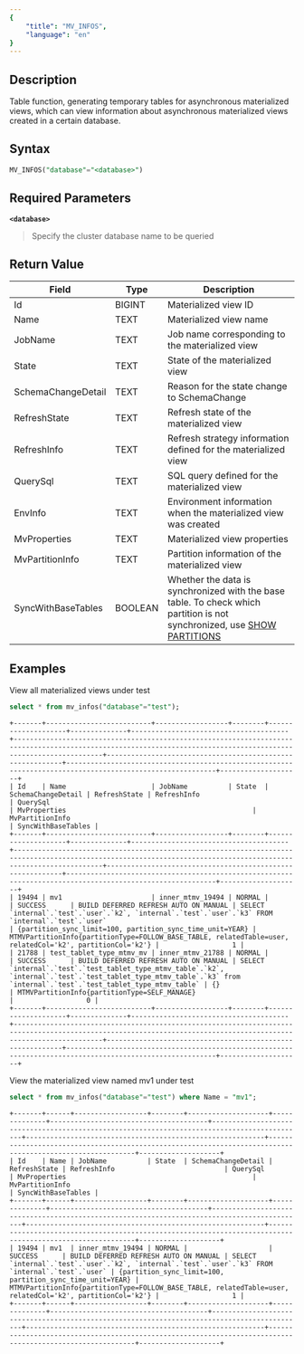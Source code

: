 ```yaml
---
{
    "title": "MV_INFOS",
    "language": "en"
}
---
```


## Description

Table function, generating temporary tables for asynchronous materialized views, which can view information about asynchronous materialized views created in a certain database.

## Syntax
```sql
MV_INFOS("database"="<database>")
```

## Required Parameters
**`<database>`**
> Specify the cluster database name to be queried


## Return Value

| Field                  | Type    | Description                                                         |
|------------------------|---------|---------------------------------------------------------------------|
| Id                     | BIGINT  | Materialized view ID                                                |
| Name                   | TEXT    | Materialized view name                                              |
| JobName                | TEXT    | Job name corresponding to the materialized view                      |
| State                  | TEXT    | State of the materialized view                                       |
| SchemaChangeDetail     | TEXT    | Reason for the state change to SchemaChange                         |
| RefreshState           | TEXT    | Refresh state of the materialized view                               |
| RefreshInfo            | TEXT    | Refresh strategy information defined for the materialized view       |
| QuerySql               | TEXT    | SQL query defined for the materialized view                          |
| EnvInfo                | TEXT    | Environment information when the materialized view was created       |
| MvProperties           | TEXT    | Materialized view properties                                         |
| MvPartitionInfo        | TEXT    | Partition information of the materialized view                       |
| SyncWithBaseTables     | BOOLEAN | Whether the data is synchronized with the base table. To check which partition is not synchronized, use [SHOW PARTITIONS](../../sql-statements/table-and-view/table/SHOW-PARTITIONS) |

## Examples

View all materialized views under test

```sql
select * from mv_infos("database"="test");
```
```text
+-------+--------------------------+------------------+--------+--------------------+--------------+---------------------------------------+------------------------------------------------------------------------------------------------------------------------------------------------------------------+-----------------------------------------------------------+-----------------------------------------------------------------------------------------------------------+--------------------+
| Id    | Name                     | JobName          | State  | SchemaChangeDetail | RefreshState | RefreshInfo                           | QuerySql                                                                                                                                                         | MvProperties                                              | MvPartitionInfo                                                                                           | SyncWithBaseTables |
+-------+--------------------------+------------------+--------+--------------------+--------------+---------------------------------------+------------------------------------------------------------------------------------------------------------------------------------------------------------------+-----------------------------------------------------------+-----------------------------------------------------------------------------------------------------------+--------------------+
| 19494 | mv1                      | inner_mtmv_19494 | NORMAL |                    | SUCCESS      | BUILD DEFERRED REFRESH AUTO ON MANUAL | SELECT `internal`.`test`.`user`.`k2`, `internal`.`test`.`user`.`k3` FROM `internal`.`test`.`user`                                                                      | {partition_sync_limit=100, partition_sync_time_unit=YEAR} | MTMVPartitionInfo{partitionType=FOLLOW_BASE_TABLE, relatedTable=user, relatedCol='k2', partitionCol='k2'} |                  1 |
| 21788 | test_tablet_type_mtmv_mv | inner_mtmv_21788 | NORMAL |                    | SUCCESS      | BUILD DEFERRED REFRESH AUTO ON MANUAL | SELECT `internal`.`test`.`test_tablet_type_mtmv_table`.`k2`, `internal`.`test`.`test_tablet_type_mtmv_table`.`k3` from `internal`.`test`.`test_tablet_type_mtmv_table` | {}                                                        | MTMVPartitionInfo{partitionType=SELF_MANAGE}                                                              |                  0 |
+-------+--------------------------+------------------+--------+--------------------+--------------+---------------------------------------+------------------------------------------------------------------------------------------------------------------------------------------------------------------+-----------------------------------------------------------+-----------------------------------------------------------------------------------------------------------+--------------------+
```

View the materialized view named mv1 under test

```sql
select * from mv_infos("database"="test") where Name = "mv1";
```
```text
+-------+------+------------------+--------+--------------------+--------------+---------------------------------------+---------------------------------------------------------------------------------------------+-----------------------------------------------------------+-----------------------------------------------------------------------------------------------------------+--------------------+
| Id    | Name | JobName          | State  | SchemaChangeDetail | RefreshState | RefreshInfo                           | QuerySql                                                                                    | MvProperties                                              | MvPartitionInfo                                                                                           | SyncWithBaseTables |
+-------+------+------------------+--------+--------------------+--------------+---------------------------------------+---------------------------------------------------------------------------------------------+-----------------------------------------------------------+-----------------------------------------------------------------------------------------------------------+--------------------+
| 19494 | mv1  | inner_mtmv_19494 | NORMAL |                    | SUCCESS      | BUILD DEFERRED REFRESH AUTO ON MANUAL | SELECT `internal`.`test`.`user`.`k2`, `internal`.`test`.`user`.`k3` FROM `internal`.`test`.`user` | {partition_sync_limit=100, partition_sync_time_unit=YEAR} | MTMVPartitionInfo{partitionType=FOLLOW_BASE_TABLE, relatedTable=user, relatedCol='k2', partitionCol='k2'} |                  1 |
+-------+------+------------------+--------+--------------------+--------------+---------------------------------------+---------------------------------------------------------------------------------------------+-----------------------------------------------------------+-----------------------------------------------------------------------------------------------------------+--------------------+
```